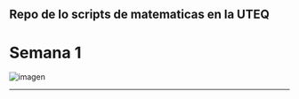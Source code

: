 Repo de lo scripts de matematicas en la UTEQ
---
# Semana 1
  ![imagen](https://github.com/user-attachments/assets/776b9dd2-1c43-4ab2-ab64-bdb2cdac59ca)

---
